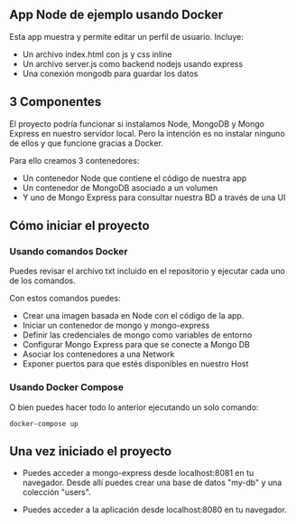 ## App Node de ejemplo usando Docker

Esta app muestra y permite editar un perfil de usuario.
Incluye:
- Un archivo index.html con js y css inline
- Un archivo server.js como backend nodejs usando express
- Una conexión mongodb para guardar los datos

## 3 Componentes
El proyecto podría funcionar si instalamos Node, MongoDB y Mongo Express en nuestro servidor local.
Pero la intención es no instalar ninguno de ellos y que funcione gracias a Docker.

Para ello creamos 3 contenedores:
- Un contenedor Node que contiene el código de nuestra app
- Un contenedor de MongoDB asociado a un volumen
- Y uno de Mongo Express para consultar nuestra BD a través de una UI

## Cómo iniciar el proyecto

### Usando comandos Docker

Puedes revisar el archivo txt incluido en el repositorio y ejecutar cada uno de los comandos.

Con estos comandos puedes:
- Crear una imagen basada en Node con el código de la app.
- Iniciar un contenedor de mongo y mongo-express
- Definir las credenciales de mongo como variables de entorno 
- Configurar Mongo Express para que se conecte a Mongo DB
- Asociar los contenedores a una Network
- Exponer puertos para que estés disponibles en nuestro Host

### Usando Docker Compose

O bien puedes hacer todo lo anterior ejecutando un solo comando:

    docker-compose up
    
## Una vez iniciado el proyecto

- Puedes acceder a mongo-express desde localhost:8081 en tu navegador.
  Desde allí puedes crear una base de datos "my-db" y una colección "users".       
    
- Puedes acceder a la aplicación desde localhost:8080 en tu navegador.
